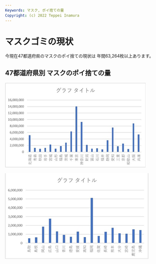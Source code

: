 ```yaml
---
Keywords: マスク, ポイ捨ての量
Copyright: (c) 2022 Teppei Inamura
---
```


# マスクゴミの現状


今現在47都道府県のマスクのポイ捨ての現状は
年間63,264枚以上あります。


## 47都道府県別 マスクのポイ捨ての量

![都道府県](./todohuken1/todohuken.jpg)

![都道府県2](./todohuken2/todohuken2.jpg)



